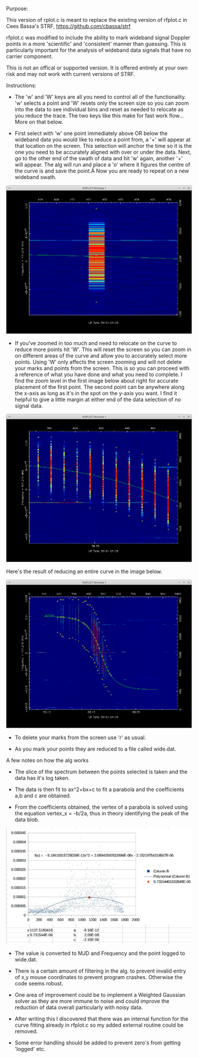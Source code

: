 Purpose:

This version of rplot.c is meant to replace the existing version of rfplot.c in Cees Bassa's STRF, https://github.com/cbassa/strf

rfplot.c was modified to include the ability to mark wideband signal Doppler points in a more 'scientific' and 'consistent' manner than guessing.  This is particularly important for the analysis of wideband data signals that have no carrier component.

This is not an offical or supported version.  It is offered entirely at your own risk and may not work with current versions of STRF.

Instructions:

- The 'w' and 'W' keys are all you need to control all of the functionality. 'w' selects a point and 'W' resets only the screen size so you can zoom into the data to see individual bins and reset as needed to relocate as you reduce the trace. The two keys like this make for fast work flow... More on that below.

- First select with 'w' one point immediately above OR below the wideband data you would like to reduce a point from, a '+' will appear at that location on the screen.  This selection will anchor the time so it is the one you need to be accurately aligned with over or under the data.  Next, go to the other end of the swath of data and hit 'w' again, another '+' will appear.  The alg will run and place a 'o' where it figures the centre of the curve is and save the point.Â  Now you are ready to repeat on a new wideband swath.

![PLOT1](https://github.com/ScottTilley/strf/blob/master/plot1.png)

- If you've zoomed in too much and need to relocate on the curve to reduce more points hit 'W'. This will reset the screen so you can zoom in on different areas of the curve and allow you to accurately select more points.  Using 'W' only affects the screen zooming and will not delete your marks and points from the screen.  This is so you can proceed with a reference of what you have done and what you need to complete.  I find the zoom level in the first image below about right for accurate placement of the first point.  The second point can be anywhere along the x-axis as long as it's in the spot on the y-axis you want.  I find it helpful to give a little margin at either end of the data selection of no signal data. 

![PLOT2](https://github.com/ScottTilley/strf/blob/master/plot2.png)

Here's the result of reducing an entire curve in the image below.

![Image description](https://github.com/ScottTilley/strf/blob/master/plot3.png)

- To delete your marks from the screen use 'r' as usual.

- As you mark your points they are reduced to a file called wide.dat.

A few notes on how the alg works

- The slice of the spectrum between the points selected is taken and the data has it's log taken.
   
- The data is then fit to ax^2+bx+c to fit a parabola and the coefficients a,b and c are obtained.
   
- From the coefficients obtained, the vertex of a parabola is solved using the equation vertex_x = -b/2a, thus in theory identifying the peak of the data blob.

![Image description](https://github.com/ScottTilley/strf/blob/master/plot4.png)

- The value is converted to MJD and Frequency and the point logged to wide.dat.
   
- There is a certain amount of filtering in the alg. to prevent invalid entry of x,y mouse coordinates to prevent program crashes.  Otherwise the code seems robust.
   
- One area of improvement could be to implement a Weighted Gaussian solver as they are more immune to noise and could improve the reduction of data overall particularly with noisy data.
   
- After writing this I discovered that there was an internal function for the curve fitting already in rfplot.c so my added external routine could be removed.
   
- Some error handling should be added to prevent zero's from getting 'logged' etc. 



